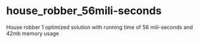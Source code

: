 # house_robber_56mili-seconds
House robber 1 optimized solution with running time of 56 mili-seconds and 42mb memory usage 

